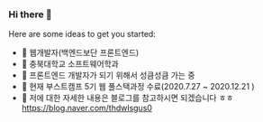 ### Hi there 👋

Here are some ideas to get you started:

- 🔭 웹개발자(백엔드보단 프론트엔드)
- 🌱 충북대학교 소프트웨어학과
- 👯 프론트엔드 개발자가 되기 위해서 성큼성큼 가는 중
- 🤔 현재 부스트캠프 5기 웹 풀스택과정 수료(2020.7.27 ~ 2020.12.21 )
- 💬 저에 대한 자세한 내용은 블로그를 참고하시면 되겠습니다 ㅎㅎ https://blog.naver.com/thdwlsgus0
